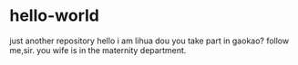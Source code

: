 # hello-world
just another repository
hello i am lihua
dou you take part in gaokao?
follow me,sir.
you wife is in the maternity department.
